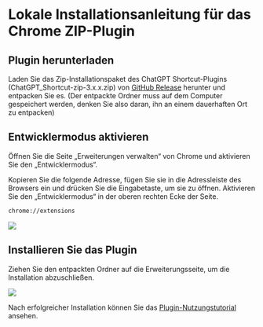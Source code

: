 # Lokale Installationsanleitung für das Chrome ZIP-Plugin

## Plugin herunterladen

Laden Sie das Zip-Installationspaket des ChatGPT Shortcut-Plugins (ChatGPT_Shortcut-zip-3.x.x.zip) von [GitHub Release](https://github.com/rockbenben/ChatGPT-Shortcut/releases/latest) herunter und entpacken Sie es. (Der entpackte Ordner muss auf dem Computer gespeichert werden, denken Sie also daran, ihn an einem dauerhaften Ort zu entpacken)

## Entwicklermodus aktivieren

Öffnen Sie die Seite „Erweiterungen verwalten“ von Chrome und aktivieren Sie den „Entwicklermodus“.

Kopieren Sie die folgende Adresse, fügen Sie sie in die Adressleiste des Browsers ein und drücken Sie die Eingabetaste, um sie zu öffnen. Aktivieren Sie den „Entwicklermodus“ in der oberen rechten Ecke der Seite.

```txt
chrome://extensions
```

![](https://img.newzone.top/2024-08-12-22-05-52.png?imageMogr2/format/webp)

## Installieren Sie das Plugin

Ziehen Sie den entpackten Ordner auf die Erweiterungsseite, um die Installation abzuschließen.

![](https://img.newzone.top/2024-08-12-22-27-47.png?imageMogr2/format/webp)

Nach erfolgreicher Installation können Sie das [Plugin-Nutzungstutorial](./usage.md) ansehen.
